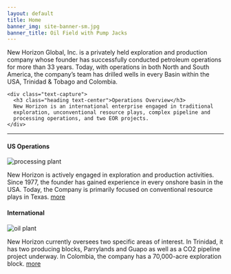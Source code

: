 ```yaml
---
layout: default
title: Home
banner_img: site-banner-sm.jpg
banner_title: Oil Field with Pump Jacks
---
```


<div class="row d-flex justify-content-center no-mp">
  <div class="col-sm-6">
    <div class="text-capture">
      New Horizon Global, Inc. is a privately held exploration and production company
      whose founder has successfully conducted petroleum operations for more than 33
      years. Today, with operations in both North and South America, the company’s team
      has drilled wells in every Basin within the USA, Trinidad & Tobago and Colombia.      
    </div>
    
    <div class="text-capture">
      <h3 class="heading text-center">Operations Overview</h3>
      New Horizon is an international enterprise engaged in traditional
      exploration, unconventional resource plays, complex pipeline and
      processing operations, and two EOR projects.      
    </div>    
  </div>  
</div>

<div class="row d-flex justify-content-center no-mp">
  <div class="col-sm-7">
  <hr class="mgtop" />
    <div class="row">
      <div class="col-sm-4">
        <div class="row">
          <h4 class="heading">US Operations</h4>
        </div>
        <div class="row image-header">
          <img src="{{site.baseurl}}/assets/images/oil-processing-plant.jpg" alt="processing plant" />
        </div>
        <div class="row">
          <p class="synopsis">New Horizon is actively engaged in exploration and production activities. Since 1977, the 
          founder has gained experience in every onshore basin in the USA. Today, the Company is primarily 
          focused on conventional resource plays in Texas. <a href="#" class="more">more</a></p>
        </div>
      </div> <!-- column 1 //-->
      <div class="col-sm-4 offset-sm-4">
         <div class="row">
          <h4 class="heading">International</h4>
        </div>
        <div class="row image-header">
          <img src="{{site.baseurl}}/assets/images/oil-plant.jpg" alt="oil plant" />
        </div>
        <div class="row">
          <p class="synopsis">New Horizon currently oversees two specific areas of interest. In Trinidad, it has two producing 
          blocks, Parrylands and Guapo as well as a CO2 pipeline project underway. In Colombia, the company has a 70,000-acre 
          exploration block. <a href="#" class="more">more</a></p>
        </div>
      </div> <!-- column 2 //-->
    </div>
  </div>
</div>